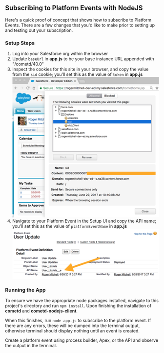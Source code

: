 ## Subscribing to Platform Events with NodeJS

Here's a quick proof of concept that shows how to subscribe to Platform Events. There are a few changes that you'd like to make prior to setting up and testing out your subscription.

### Setup Steps

1. Log into your Salesforce org within the browser
1. Update `baseUrl` in **app.js** to be your base instance URL appended with "/cometd/40.0"
1. Inspect the cookies for this site in your browser, and copy the value from the `sid` cookie; you'll set this as the value of `token` in **app.js**
![cookies.png](media/cookies.png)
1. Navigate to your Platform Event in the Setup UI and copy the API name; you'll set this as the value of `platformEventName` in **app.js**
![platform-event-definition.png](media/platform-event-definition.png)

### Running the App

To ensure we have the appropriate node packages installed, navigate to this project's directory and run `npm install`. Upon finishing the installation of **cometd** and **cometd-nodejs-client**.

When this finishes, run `node app.js` to subscribe to the platform event. If there are any errors, these will be dumped into the terminal output, otherwise terminal should display nothing until an event is created.

Create a platform event using process builder, Apex, or the API and observe the output in the terminal.